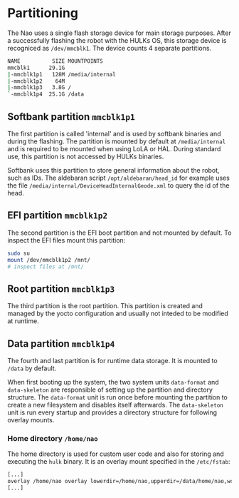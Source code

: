 # Partitioning

The Nao uses a single flash storage device for main storage purposes.
After a successfully flashing the robot with the HULKs OS, this storage device is recogniced as `/dev/mmcblk1`.
The device counts 4 separate partitions.

```sh
NAME          SIZE MOUNTPOINTS
mmcblk1      29.1G
|-mmcblk1p1   128M /media/internal
|-mmcblk1p2    64M
|-mmcblk1p3   3.8G /
`-mmcblk1p4  25.1G /data
```

## Softbank partition `mmcblk1p1`

The first partition is called 'internal' and is used by softbank binaries and during the flashing.
The partition is mounted by default at `/media/internal` and is required to be mounted when using LoLA or HAL.
During standard use, this partition is not accessed by HULKs binaries.

Softbank uses this partition to store general information about the robot, such as IDs.
The aldebaran script `/opt/aldebaran/head_id` for example uses the file `/media/internal/DeviceHeadInternalGeode.xml` to query the id of the head.


## EFI partition `mmcblk1p2`

The second partition is the EFI boot partition and not mounted by default.
To inspect the EFI files mount this partition:

```sh
sudo su
mount /dev/mmcblk1p2 /mnt/
# inspect files at /mnt/
```

## Root partition `mmcblk1p3`

The third partition is the root partition.
This partition is created and managed by the yocto configuration and usually not inteded to be modified at runtime.

## Data partition `mmcblk1p4`

The fourth and last partition is for runtime data storage.
It is mounted to `/data` by default.

When first booting up the system, the two system units `data-format` and `data-skeleton` are responsible of setting up the partition and directory structure.
The `data-format` unit is run once before mounting the partition to create a new filesystem and disables itself afterwards.
The `data-skeleton` unit is run every startup and provides a directory structure for following overlay mounts.

### Home directory `/home/nao`

The home directory is used for custom user code and also for storing and executing the `hulk` binary.
It is an overlay mount specified in the `/etc/fstab`:

```sh
[...]
overlay /home/nao overlay lowerdir=/home/nao,upperdir=/data/home/nao,workdir=/data/.work-home-nao 0 0
[...]
```

